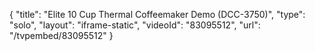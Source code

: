 {
    "title": "Elite 10 Cup Thermal Coffeemaker Demo (DCC-3750)",
    "type": "solo",
    "layout": "iframe-static",
    "videoId": "83095512",
    "url": "\/tvpembed\/83095512"
}